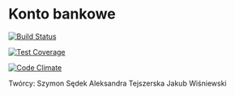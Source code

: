 # Konto bankowe


[![Build Status](https://travis-ci.org/jawisniewski/rubyzespolowy.svg?branch=master)](https://travis-ci.org/jawisniewski/rubyzespolowy)

[![Test Coverage](https://codeclimate.com/github/jawisniewski/rubyzespolowy/badges/coverage.svg)](https://codeclimate.com/github/jawisniewski/rubyzespolowy/coverage)

[![Code Climate](https://codeclimate.com/github/jawisniewski/rubyzespolowy/badges/gpa.svg)](https://codeclimate.com/github/jawisniewski/rubyzespolowy)

Twórcy:
Szymon Sędek
Aleksandra Tejszerska
Jakub Wiśniewski
